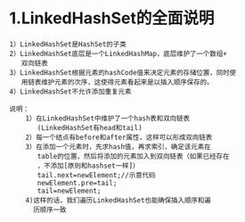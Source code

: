 # 1.LinkedHashSet的全面说明
    1）LinkedHashSet是HashSet的子类
    2）LinkedHashSet底层是一个LinkedHashMap，底层维护了一个数组+
       双向链表
    3）LinkedHashSet根据元素的hashCode值来决定元素的存储位置，同时使
       用链表维护元素的次序，这使得元素看起来是以插入顺序保存的。
    4）LinkedHashSet不允许添加重复元素

    说明：
        1）在LinkedHashSet中维护了一个hash表和双向链表
           (LinkedHashSet有head和tail)
        2）每一个结点有before和after属性，这样可以形成双向链表
        3）在添加一个元素时，先求hash值，再求索引，确定该元素在
           table的位置，然后将添加的元素加入到双向链表（如果已经存在
           ，不添加[原则和hashset一样]）
           tail.next=newElement;//示意代码
           newElement.pre=tail;
           tail=newElement;
        4)这样的话，我们遍历LinkedHashSet也能确保插入顺序和遍
          历顺序一致